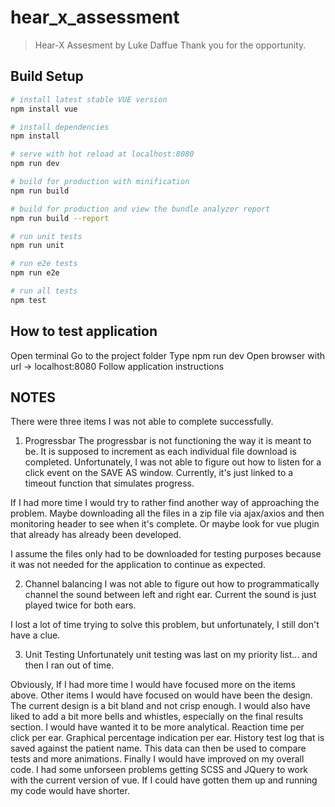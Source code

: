 # hear_x_assessment

> Hear-X Assesment by Luke Daffue
Thank you for the opportunity.

## Build Setup

``` bash
# install latest stable VUE version
npm install vue

# install dependencies
npm install

# serve with hot reload at localhost:8080
npm run dev

# build for production with minification
npm run build

# build for production and view the bundle analyzer report
npm run build --report

# run unit tests
npm run unit

# run e2e tests
npm run e2e

# run all tests
npm test
```

## How to test application
Open terminal
Go to the project folder
Type npm run dev
Open browser with url -> localhost:8080 
Follow application instructions

## NOTES
There were three items I was not able to complete successfully.
1) Progressbar
The progressbar is not functioning the way it is meant to be. It is supposed to increment as each individual file download is completed. Unfortunately, I was not able to figure out how to listen for a click event on the SAVE AS window. Currently, it's just linked to a timeout function that simulates progress.

If I had more time I would try to rather find another way of approaching the problem. Maybe downloading all the files in a zip file via ajax/axios and then monitoring header to see when it's complete. Or maybe look for vue plugin that already has already been developed.

I assume the files only had to be downloaded for testing purposes because it was not needed for the application to continue as expected. 

2) Channel balancing 
I was not able to figure out how to programmatically channel the sound between left and right ear. Current the sound is just played twice for both ears. 

I lost a lot of time trying to solve this problem, but unfortunately, I still don't have a clue.

3) Unit Testing
Unfortunately unit testing was last on my priority list... and then I ran out of time.  

Obviously, If I had more time I would have focused more on the items above. Other items I would have focused on would have been the design. The current design is a bit bland and not crisp enough. I would also have liked to add a bit more bells and whistles, especially on the final results section. I would have wanted it to be more analytical. Reaction time per click per ear. Graphical percentage indication per ear. History test log that is saved against the patient name. This data can then be used to compare tests and more animations. Finally I would have improved on my overall code. I had some unforseen problems getting SCSS and JQuery to work with the current version of vue. If I could have gotten them up and running my code would have shorter.